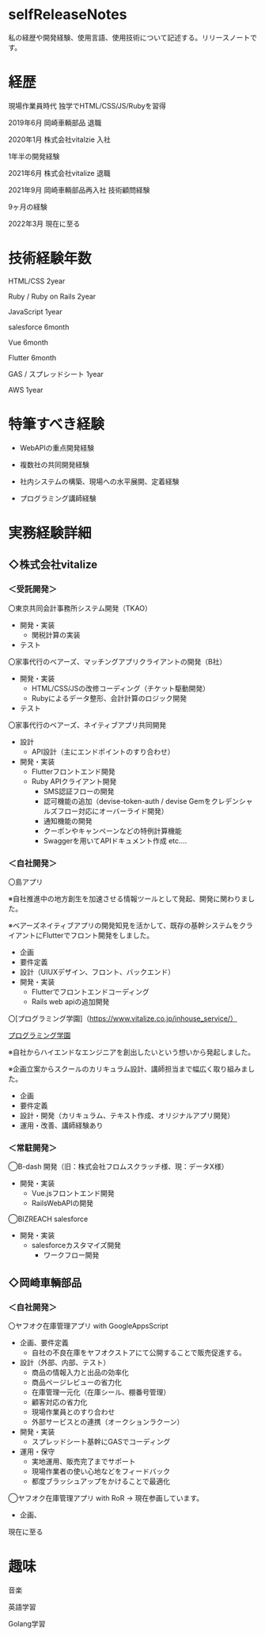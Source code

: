 # selfReleaseNotes

私の経歴や開発経験、使用言語、使用技術について記述する。リリースノートです。

# 経歴

現場作業員時代 独学でHTML/CSS/JS/Rubyを習得

2019年6月 岡崎車輌部品 退職

2020年1月 株式会社vitalzie 入社

1年半の開発経験

2021年6月 株式会社vitalize 退職

2021年9月 岡崎車輌部品再入社 技術顧問経験

9ヶ月の経験

2022年3月 現在に至る

# 技術経験年数

HTML/CSS 2year

Ruby / Ruby on Rails 2year

JavaScript 1year

salesforce 6month

Vue 6month

Flutter 6month

GAS / スプレッドシート 1year

AWS 1year

# 特筆すべき経験

- WebAPIの重点開発経験

- 複数社の共同開発経験

- 社内システムの構築、現場への水平展開、定着経験

- プログラミング講師経験

# 実務経験詳細

## ◇株式会社vitalize

### ＜受託開発＞

〇東京共同会計事務所システム開発（TKAO）

- 開発・実装
  - 関税計算の実装
- テスト

〇家事代行のベアーズ、マッチングアプリクライアントの開発（B社）

- 開発・実装
  - HTML/CSS/JSの改修コーディング（チケット駆動開発）
  - Rubyによるデータ整形、会計計算のロジック開発
- テスト

〇家事代行のベアーズ、ネイティブアプリ共同開発

- 設計
  - API設計（主にエンドポイントのすり合わせ）
- 開発・実装
  - Flutterフロントエンド開発
  - Ruby APIクライアント開発
    - SMS認証フローの開発
    - 認可機能の追加（devise-token-auth / devise Gemをクレデンシャルズフロー対応にオーバーライド開発）
    - 通知機能の開発
    - クーポンやキャンペーンなどの特例計算機能
    - Swaggerを用いてAPIドキュメント作成 etc....

### ＜自社開発＞

〇島アプリ

※自社推進中の地方創生を加速させる情報ツールとして発起、開発に関わりました。

※ベアーズネイティブアプリの開発知見を活かして、既存の基幹システムをクライアントにFlutterでフロント開発をしました。

- 企画
- 要件定義
- 設計（UIUXデザイン、フロント、バックエンド）
- 開発・実装
  - Flutterでフロントエンドコーディング
  - Rails web apiの追加開発

〇[プログラミング学園]（https://www.vitalize.co.jp/inhouse_service/）

[プログラミング学園](https://www.vitalize.co.jp/inhouse_service/)

※自社からハイエンドなエンジニアを創出したいという想いから発起しました。

※企画立案からスクールのカリキュラム設計、講師担当まで幅広く取り組みました。

- 企画
- 要件定義
- 設計・開発（カリキュラム、テキスト作成、オリジナルアプリ開発）
- 運用・改善、講師経験あり

### ＜常駐開発＞

◯B-dash 開発（旧：株式会社フロムスクラッチ様、現：データX様）
- 開発・実装
  - Vue.jsフロントエンド開発
  - RailsWebAPIの開発

◯BIZREACH salesforce
- 開発・実装
  - salesforceカスタマイズ開発
    - ワークフロー開発

## ◇岡崎車輌部品

### ＜自社開発＞

〇ヤフオク在庫管理アプリ with GoogleAppsScript

- 企画、要件定義
  - 自社の不良在庫をヤフオクストアにて公開することで販売促進する。
- 設計（外部、内部、テスト）
  - 商品の情報入力と出品の効率化
  - 商品ページレビューの省力化
  - 在庫管理一元化（在庫シール、棚番号管理）
  - 顧客対応の省力化
  - 現場作業員とのすり合わせ
  - 外部サービスとの連携（オークションラクーン）
- 開発・実装
  - スプレッドシート基幹にGASでコーディング
- 運用・保守
  - 実地運用、販売完了までサポート
  - 現場作業者の使い心地などをフィードバック
  - 都度ブラッシュアップをかけることで最適化

◯ヤフオク在庫管理アプリ with RoR -> 現在参画しています。

- 企画、

現在に至る

# 趣味

音楽

英語学習

Golang学習
